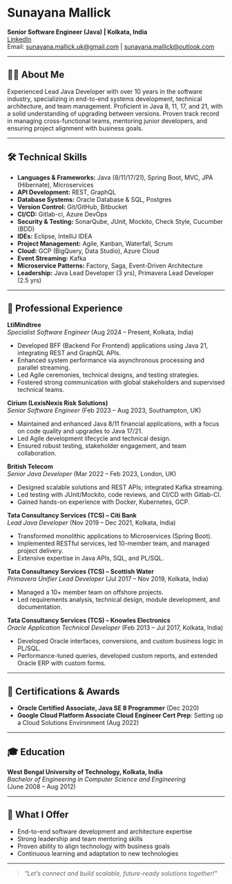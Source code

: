 # Sunayana Mallick

**Senior Software Engineer (Java) | Kolkata, India**  
[LinkedIn](https://www.linkedin.com/in/sunayana-mallick/)  
Email: sunayana.mallick.uk@gmail.com | sunayana.mallick@outlook.com  

---

## 👩‍💻 About Me

Experienced Lead Java Developer with over 10 years in the software industry, specializing in end-to-end systems development, technical architecture, and team management. Proficient in Java 8, 11, 17, and 21, with a solid understanding of upgrading between versions. Proven track record in managing cross-functional teams, mentoring junior developers, and ensuring project alignment with business goals.

---

## 🛠️ Technical Skills

- **Languages & Frameworks:** Java (8/11/17/21), Spring Boot, MVC, JPA (Hibernate), Microservices
- **API Development:** REST, GraphQL
- **Database Systems:** Oracle Database & SQL, Postgres
- **Version Control:** Git/GitHub, Bitbucket
- **CI/CD:** Gitlab-ci, Azure DevOps
- **Security & Testing:** SonarQube, JUnit, Mockito, Check Style, Cucumber (BDD)
- **IDEs:** Eclipse, IntelliJ IDEA
- **Project Management:** Agile, Kanban, Waterfall, Scrum
- **Cloud:** GCP (BigQuery, Data Studio), Azure Cloud
- **Event Streaming:** Kafka
- **Microservice Patterns:** Factory, Saga, Event-Driven Architecture
- **Leadership:** Java Lead Developer (3 yrs), Primavera Lead Developer (2.5 yrs)

---

## 💼 Professional Experience

**LtiMindtree**  
_Specialist Software Engineer_ (Aug 2024 – Present, Kolkata, India)  
- Developed BFF (Backend For Frontend) applications using Java 21, integrating REST and GraphQL APIs.
- Enhanced system performance via asynchronous processing and parallel streaming.
- Led Agile ceremonies, technical designs, and testing strategies.
- Fostered strong communication with global stakeholders and supervised technical teams.

**Cirium (LexisNexis Risk Solutions)**  
_Senior Software Engineer_ (Feb 2023 – Aug 2023, Southampton, UK)  
- Maintained and enhanced Java 8/11 financial applications, with a focus on code quality and upgrades to Java 17/21.
- Led Agile development lifecycle and technical design.
- Ensured robust testing, stakeholder engagement, and team collaboration.

**British Telecom**  
_Senior Java Developer_ (Mar 2022 – Feb 2023, London, UK)  
- Designed scalable solutions and REST APIs; integrated Kafka streaming.
- Led testing with JUnit/Mockito, code reviews, and CI/CD with Gitlab-CI.
- Gained hands-on experience with Docker, Kubernetes, GCP.

**Tata Consultancy Services (TCS) – Citi Bank**  
_Lead Java Developer_ (Nov 2019 – Dec 2021, Kolkata, India)  
- Transformed monolithic applications to Microservices (Spring Boot).
- Implemented RESTful services, led 10-member team, and managed project delivery.
- Extensive expertise in Java APIs, SQL, and PL/SQL.

**Tata Consultancy Services (TCS) – Scottish Water**  
_Primavera Unifier Lead Developer_ (Jul 2017 – Nov 2019, Kolkata, India)  
- Managed a 10+ member team on offshore projects.
- Led requirements analysis, technical design, module development, and documentation.

**Tata Consultancy Services (TCS) – Knowles Electronics**  
_Oracle Application Technical Developer_ (Feb 2013 – Jul 2017, Kolkata, India)  
- Developed Oracle interfaces, conversions, and custom business logic in PL/SQL.
- Performance-tuned queries, developed custom reports, and extended Oracle ERP with custom forms.

---

## 🏅 Certifications & Awards

- **Oracle Certified Associate, Java SE 8 Programmer** (Dec 2020)
- **Google Cloud Platform Associate Cloud Engineer Cert Prep**: Setting up a Cloud Solutions Environment (Aug 2022)

---

## 🎓 Education

**West Bengal University of Technology, Kolkata, India**  
_Bachelor of Engineering in Computer Science and Engineering_  
(June 2008 – Aug 2012)

---

## 🌟 What I Offer

- End-to-end software development and architecture expertise
- Strong leadership and team mentoring skills
- Proven ability to align technology with business goals
- Continuous learning and adaptation to new technologies

---

> _"Let’s connect and build scalable, future-ready solutions together!"_
